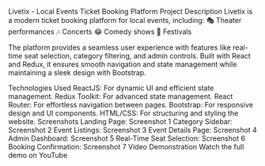 Livetix - Local Events Ticket Booking Platform
Project Description
Livetix is a modern ticket booking platform for local events, including:
🎭 Theater performances
🎶 Concerts
😂 Comedy shows
🌟 Festivals

The platform provides a seamless user experience with features like real-time seat selection, category filtering, and admin controls. Built with React and Redux, it ensures smooth navigation and state management while maintaining a sleek design with Bootstrap.

Technologies Used
ReactJS: For dynamic UI and efficient state management.
Redux Toolkit: For advanced state management.
React Router: For effortless navigation between pages.
Bootstrap: For responsive design and UI components.
HTML/CSS: For structuring and styling the website.
Screenshots
Landing Page: Screenshot 1
Category Sidebar: Screenshot 2
Event Listings: Screenshot 3
Event Details Page: Screenshot 4
Admin Dashboard: Screenshot 5
Real-Time Seat Selection: Screenshot 6
Booking Confirmation: Screenshot 7
Video Demonstration
Watch the full demo on YouTube

